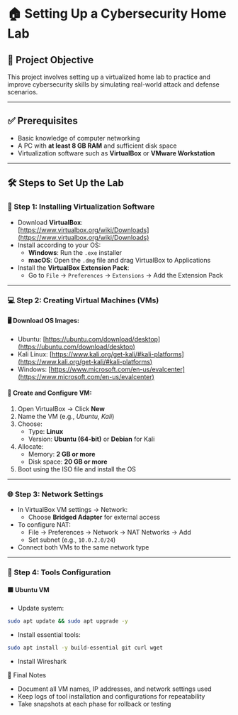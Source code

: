 # 🏠 Setting Up a Cybersecurity Home Lab

## 📌 Project Objective

This project involves setting up a virtualized home lab to practice and improve cybersecurity skills by simulating real-world attack and defense scenarios.

---

## ✅ Prerequisites

- Basic knowledge of computer networking
- A PC with **at least 8 GB RAM** and sufficient disk space
- Virtualization software such as **VirtualBox** or **VMware Workstation**

---

## 🛠️ Steps to Set Up the Lab

### 🔧 Step 1: Installing Virtualization Software

- Download **VirtualBox**:  
  [https://www.virtualbox.org/wiki/Downloads](https://www.virtualbox.org/wiki/Downloads)
- Install according to your OS:
  - **Windows**: Run the `.exe` installer
  - **macOS**: Open the `.dmg` file and drag VirtualBox to Applications
- Install the **VirtualBox Extension Pack**:
  - Go to `File` → `Preferences` → `Extensions` → Add the Extension Pack

---

### 💻 Step 2: Creating Virtual Machines (VMs)

#### 🖥️ Download OS Images:

- Ubuntu: [https://ubuntu.com/download/desktop](https://ubuntu.com/download/desktop)  
- Kali Linux: [https://www.kali.org/get-kali/#kali-platforms](https://www.kali.org/get-kali/#kali-platforms)  
- Windows: [https://www.microsoft.com/en-us/evalcenter](https://www.microsoft.com/en-us/evalcenter)  

#### 🧩 Create and Configure VM:

1. Open VirtualBox → Click **New**
2. Name the VM (e.g., *Ubuntu*, *Kali*)
3. Choose:
   - Type: **Linux**
   - Version: **Ubuntu (64-bit)** or **Debian** for Kali
4. Allocate:
   - Memory: **2 GB or more**
   - Disk space: **20 GB or more**
5. Boot using the ISO file and install the OS

---

### 🌐 Step 3: Network Settings

- In VirtualBox VM settings → Network:
  - Choose **Bridged Adapter** for external access
- To configure NAT:
  - File → Preferences → Network → NAT Networks → Add
  - Set subnet (e.g., `10.0.2.0/24`)
- Connect both VMs to the same network type

---

### 🧰 Step 4: Tools Configuration

#### 🟪 Ubuntu VM

- Update system:

```bash
sudo apt update && sudo apt upgrade -y
```

- Install essential tools:
```bash
sudo apt install -y build-essential git curl wget
```

- Install Wireshark

📝 Final Notes
- Document all VM names, IP addresses, and network settings used
- Keep logs of tool installation and configurations for repeatability
- Take snapshots at each phase for rollback or testing

